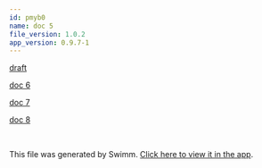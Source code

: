 ```yaml
---
id: pmyb0
name: doc 5
file_version: 1.0.2
app_version: 0.9.7-1
---
```


[draft ](draft.5m7eu.sw.md)

[doc 6](doc-6.5zzql.sw.md)

[doc 7](doc-7.5fu4d.sw.md)

[doc 8](doc-8.cu8kr.sw.md)

<br/>

This file was generated by Swimm. [Click here to view it in the app](http://localhost:5000/repos/Z2l0aHViJTNBJTNBbW9kLXByb2dyZXNzaW9uLXN5c3RlbSUzQSUzQW1hb3pTd2ltbQ==/docs/pmyb0).